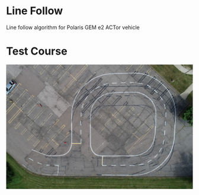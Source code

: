 # Line Follow
Line follow algorithm for Polaris GEM e2 ACTor vehicle

# Test Course
![Parking Lot H](images/lot_h_course.jpg)
